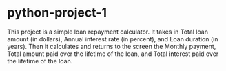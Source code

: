 # python-project-1
This project is a simple loan repayment calculator.
It takes in Total loan amount (in dollars), Annual interest rate (in percent), and Loan duration (in years).
Then it calculates and returns to the screen the Monthly payment, Total amount paid over the lifetime of the loan, and Total interest paid over the lifetime of the loan.

